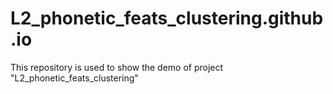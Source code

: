 # L2_phonetic_feats_clustering.github.io
This repository is used to show the demo of project "L2_phonetic_feats_clustering"

